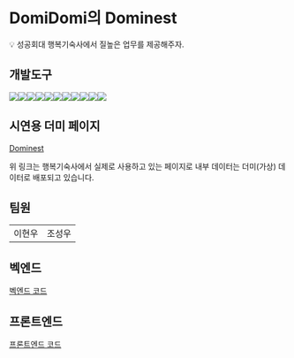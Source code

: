 # DomiDomi의 Dominest

💡 성공회대 행복기숙사에서 질높은 업무를 제공해주자.

## 개발도구

<img src="https://img.shields.io/badge/next.js-000000?style=for-the-badge&logo=nextdotjs&logoColor=white"><img src="https://img.shields.io/badge/React-09D3AC?style=for-the-badge&logo=createreactapp&logoColor=white"><img src="https://img.shields.io/badge/TypeScript-3178C6?style=for-the-badge&logo=typescript&logoColor=white"><img src="https://img.shields.io/badge/styledcomponents-DB7093?style=for-the-badge&logo=styledcomponents&logoColor=white"><img src="https://img.shields.io/badge/Emotion-1572B6?style=for-the-badge&logo=css3&logoColor=white"><img src="https://img.shields.io/badge/vercel-000000?style=for-the-badge&logo=vercel&logoColor=white"><img src="https://img.shields.io/badge/postman-FF6C37?style=for-the-badge&logo=postman&logoColor=white"><img src="https://img.shields.io/badge/spring-6DB33F?style=for-the-badge&logo=spring&logoColor=white"><img src="https://img.shields.io/badge/notion-000000?style=for-the-badge&logo=notion&logoColor=white"><img src="https://img.shields.io/badge/.env-ECD53F?style=for-the-badge&logo=dotenv&logoColor=white"><img src="https://img.shields.io/badge/mysql-4479A1?style=for-the-badge&logo=mysql&logoColor=white">

## 시연용 더미 페이지
[Dominest](https://frontend-git-develop-dominest.vercel.app/user/home)

위 링크는 행복기숙사에서 실제로 사용하고 있는 페이지로 내부 데이터는 더미(가상) 데이터로 배포되고 있습니다.

## 팀원
|        |        |
|--------|--------|
| 이현우 | 조성우 |

## 벡엔드
[벡엔드 코드](https://github.com/DominestSKHU/Backend)

## 프론트엔드
[프론트엔드 코드 ](https://github.com/DominestSKHU/Frontend)

